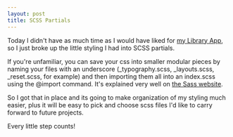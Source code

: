 ```yaml
---
layout: post
title: SCSS Partials
---
```


Today I didn't have as much time as I would have liked for [my Library App](https://github.com/timothyjellison/Library_App), so I just broke up the little styling I had into SCSS partials.

If you're unfamiliar, you can save your css into smaller modular pieces by naming your files with an underscore (_typography.scss, _layouts.scss, _reset.scss, for example) and then importing them all into an index.scss using the @import command. It's explained very well on [the Sass website](http://sass-lang.com/guide).

So I got that in place and its going to make organization of my styling much easier, plus it will be easy to pick and choose scss files I'd like to carry forward to future projects.

Every little step counts!
